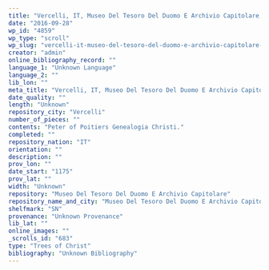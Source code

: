 ```yaml
---
title: "Vercelli, IT, Museo Del Tesoro Del Duomo E Archivio Capitolare, SN 2"
date: "2016-09-28"
wp_id: "4859"
wp_type: "scroll"
wp_slug: "vercelli-it-museo-del-tesoro-del-duomo-e-archivio-capitolare-sn-2"
creator: "admin"
online_bibliography_record: ""
language_1: "Unknown Language"
language_2: ""
lib_lon: ""
meta_title: "Vercelli, IT, Museo Del Tesoro Del Duomo E Archivio Capitolare, SN 2"
date_quality: ""
length: "Unknown"
repository_city: "Vercelli"
number_of_pieces: ""
contents: "Peter of Poitiers Genealogia Christi."
completed: ""
repository_nation: "IT"
orientation: ""
description: ""
prov_lon: ""
date_start: "1175"
prov_lat: ""
width: "Unknown"
repository: "Museo Del Tesoro Del Duomo E Archivio Capitolare"
repository_name_and_city: "Museo Del Tesoro Del Duomo E Archivio Capitolare, Vercelli IT"
shelfmark: "SN"
provenance: "Unknown Provenance"
lib_lat: ""
online_images: ""
_scrolls_id: "683"
type: "Trees of Christ"
bibliography: "Unknown Bibliography"
---
```



